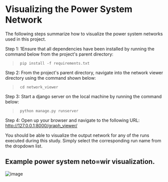 # Visualizing the Power System Network

The following steps summarize how to visualize the power system networks used in this project.

Step 1: 1Ensure that all dependencies have been installed by running the command below from the project's parent directory:
><code> pip install -f requirements.txt </code>

Step 2: From the project's parent directory, navigate into the network viewer directory using the command shown below:
><code> cd network_viewer </code>

Step 3: Start a django server on the local machine by running the command below:
><code> python manage.py runserver </code>

Step 4: Open up your browser and navigate to the following URL: http://127.0.0.1:8000/graph_viewer/

You should be able to visualize the output network for any of the runs executed during this study. Simply select the corresponding run name from the dropdown list.

## Example power system neto=wir visualization.
![image](https://user-images.githubusercontent.com/39747968/111947221-3db80980-8a9a-11eb-84df-f2e12c6179e3.png)
